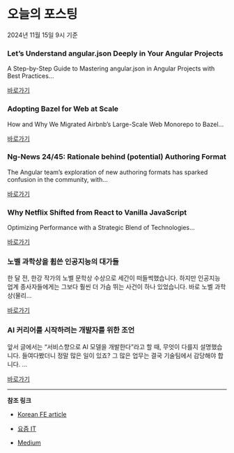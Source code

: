 # 오늘의 포스팅 
2024년 11월 15일 9시 기준 

### Let’s Understand angular.json Deeply in Your Angular Projects 

 A Step-by-Step Guide to Mastering angular.json in Angular Projects with Best Practices... 

 [바로가기](https://medium.com/m/signin?actionUrl=https%3A%2F%2Fmedium.com%2F_%2Fbookmark%2Fp%2F2e156542940f&operation=register&redirect=https%3A%2F%2Fmedium.com%2F%40sehban.alam%2Flets-understand-angular-json-deeply-in-your-angular-projects-2e156542940f&source=---recommended_stories---javascript---0-84----------------bookmark_preview----d93a2f8f_6314_45a1_b064_c7c37127bbac-------) 

### Adopting Bazel for Web at Scale 

 How and Why We Migrated Airbnb’s Large-Scale Web Monorepo to Bazel... 

 [바로가기](https://medium.com/m/signin?actionUrl=https%3A%2F%2Fmedium.com%2F_%2Fbookmark%2Fp%2Fa784b2dbe325&operation=register&redirect=https%3A%2F%2Fmedium.com%2Fairbnb-engineering%2Fadopting-bazel-for-web-at-scale-a784b2dbe325&source=---recommended_stories---typescript---0-84----------------bookmark_preview----d1b6c26f_9997_4a00_b7ec_8f1cfd7a918f-------) 

### Ng-News 24/45: Rationale behind (potential) Authoring Format 

 The Angular team’s exploration of new authoring formats has sparked confusion in the community, with... 

 [바로가기](https://medium.com/m/signin?actionUrl=https%3A%2F%2Fmedium.com%2F_%2Fbookmark%2Fp%2Fbaea5dbb997c&operation=register&redirect=https%3A%2F%2Fmedium.com%2Fng-news%2Fng-news-24-45-rationale-behind-potential-authoring-format-baea5dbb997c&source=---recommended_stories---frontend---0-84----------------bookmark_preview----6de54269_8572_4f38_ab0b_aae4ab6b38bc-------) 

### Why Netflix Shifted from React to Vanilla JavaScript 

 Optimizing Performance with a Strategic Blend of Technologies... 

 [바로가기](https://medium.com/m/signin?actionUrl=https%3A%2F%2Fmedium.com%2F_%2Fbookmark%2Fp%2Fbe5a479ca14e&operation=register&redirect=https%3A%2F%2Fmedium.com%2F%40lbq999%2Fwhy-netflix-shifted-from-react-to-vanilla-javascript-be5a479ca14e&source=---recommended_stories---reactjs---0-84----------------bookmark_preview----ecbd3f18_a248_4908_833d_09bcfcbd15ff-------) 

### 노벨 과학상을 휩쓴 인공지능의 대가들 

 한 달 전, 한강 작가의 노벨 문학상 수상으로 세간이 떠들썩했습니다. 하지만 인공지능 업계 종사자들에게는 그보다 훨씬 더 가슴 뛰는 사건이 하나 있었습니다. 바로 노벨 과학상(물리... 

 [바로가기](https://yozm.wishket.com/magazine/detail/2847/) 

### AI 커리어를 시작하려는 개발자를 위한 조언 

 앞서 글에서는 “서비스향으로 AI 모델을 개발한다”라고 할 때, 무엇이 다를지 설명했습니다. 들여다봤더니 정말 많은 일이 있죠? 그 많은 업무는 결국 기술팀에서 감당해야 합니다. ... 

 [바로가기](https://yozm.wishket.com/magazine/detail/2845/) 

---

**참조 링크**

- [Korean FE article](https://kofearticle.substack.com) 

- [요즘 IT](https://yozm.wishket.com/magazine) 

- [Medium](https://medium.com) 


